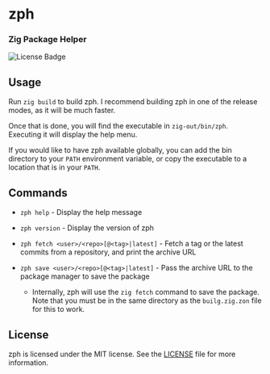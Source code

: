# zph

### Zig Package Helper

![License Badge](https://img.shields.io/badge/license-MIT-green)

## Usage

Run `zig build` to build zph. I recommend building zph in one of the release modes, as it will be much faster.

Once that is done, you will find the executable in `zig-out/bin/zph`. Executing it will display the help menu.

If you would like to have zph available globally, you can add the bin directory to your `PATH` environment variable, or copy the executable to a location that is in your `PATH`.

## Commands

- `zph help` - Display the help message

- `zph version` - Display the version of zph

- `zph fetch <user>/<repo>[@<tag>|latest]` - Fetch a tag or the latest commits from a repository, and print the archive URL

- `zph save <user>/<repo>[@<tag>|latest]` - Pass the archive URL to the package manager to save the package
  - Internally, zph will use the `zig fetch` command to save the package. Note that you must be in the same directory as the `builg.zig.zon` file for this to work.

## License

zph is licensed under the MIT license. See the [LICENSE](/LICENSE) file for more information.
